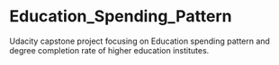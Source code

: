 # Education_Spending_Pattern

Udacity capstone project focusing on Education spending pattern and degree completion rate of higher education institutes.

